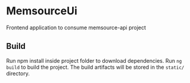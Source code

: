# MemsourceUi

Frontend application to consume memsource-api project

## Build

Run npm install inside project folder to download dependencies.
Run `ng build` to build the project. The build artifacts will be stored in the `static/` directory.

